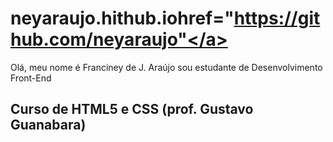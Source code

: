 # neyaraujo.hithub.io<a>href="https://github.com/neyaraujo"</a>
 <p>
    Olá, meu nome é Franciney de J. Araújo sou estudante de Desenvolvimento Front-End
</p>
 <h2>
Curso de HTML5 e CSS (prof. Gustavo Guanabara)<a href="https://gustavoguanabara.github.io/#curso-de-html5-e-css3" target="_blank"></a>
</h2>